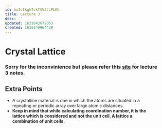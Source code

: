 ```yaml
---
id: noIcIkgkTckTAVJJiPLKh
title: Lecture 3
desc: ''
updated: 1631843672053
created: 1630149964439
---
```



# Crystal Lattice

### Sorry for the inconvinience but please refer this [site](https://unread.parthshah.ml/notes/omAwLOv3wYSYrihgzYlu4.html) for lecture 3 notes.

## Extra Points
* A crystalline material is one in which the atoms are situated in a repeating or periodic array over large atomic distances.
* **Keep in mind that while calculating coordination number, it is the lattice which is considered and not the unit cell. A lattice a combination of unit cells.**
